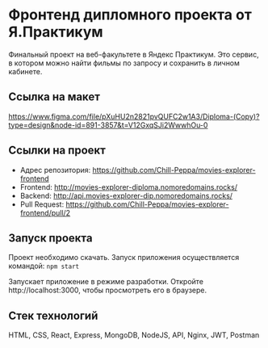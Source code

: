 # Фронтенд дипломного проекта от Я.Практикум
Финальный проект на веб-факультете в Яндекс Практикум. 
Это сервис, в котором можно найти фильмы по запросу и сохранить в личном кабинете.

## Ссылка на макет
https://www.figma.com/file/pXuHU2n2821pvQUFC2w1A3/Diploma-(Copy)?type=design&node-id=891-3857&t=V12GxqSJi2WwwhOu-0

## Ссылки на проект
* Адрес репозитория: https://github.com/Chill-Peppa/movies-explorer-frontend
* Frontend: http://movies-explorer-diploma.nomoredomains.rocks/
* Backend: http://api.movies-explorer-dip.nomoredomains.rocks/
* Pull Request: https://github.com/Chill-Peppa/movies-explorer-frontend/pull/2

## Запуск проекта
Проект необходимо скачать. Запуск приложения осуществляется командой: `npm start`

Запускает приложение в режиме разработки. Откройте http://localhost:3000, чтобы просмотреть его в браузере.

## Стек технологий
HTML, CSS, React, Express, MongoDB, NodeJS, API, Nginx, JWT, Postman